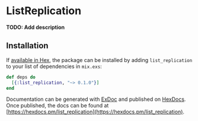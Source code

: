 # ListReplication

**TODO: Add description**

## Installation

If [available in Hex](https://hex.pm/docs/publish), the package can be installed
by adding `list_replication` to your list of dependencies in `mix.exs`:

```elixir
def deps do
  [{:list_replication, "~> 0.1.0"}]
end
```

Documentation can be generated with [ExDoc](https://github.com/elixir-lang/ex_doc)
and published on [HexDocs](https://hexdocs.pm). Once published, the docs can
be found at [https://hexdocs.pm/list_replication](https://hexdocs.pm/list_replication).

